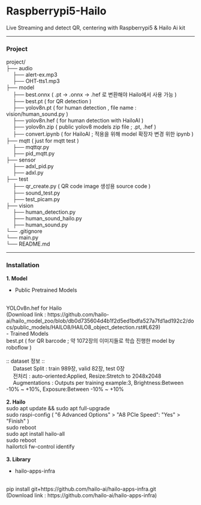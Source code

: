 # Raspberrypi5-Hailo
Live Streaming and detect QR, centering with Raspberrypi5 &amp; Hailo Ai kit

---
### Project
project/<br>
├── audio<br>
&emsp;      ├── alert-ex.mp3<br>
&emsp;      ├── OHT-tts1.mp3<br>
├── model<br>
&emsp;      ├── best.onnx ( .pt -> .onnx -> .hef 로 변환해야 Hailo에서 사용 가능 )<br>
&emsp;      ├── best.pt ( for QR detection )<br>
&emsp;      ├── yolov8n.pt ( for human detection , file name : vision/human_sound.py )<br>
&emsp;      ├── yolov8n.hef ( for human detection with HailoAI )<br>
&emsp;      ├── yolov8n.zip ( public yolov8 models zip file ; .pt, .hef )<br>
&emsp;      ├── convert.ipynb ( for HailoAI ; 적용을 위해 model 확장자 변경 위한 ipynb )<br>
├── mqtt  ( just for mqtt test )<br>
&emsp;      ├── mqttqr.py<br>
&emsp;      ├── pid_mqtt.py<br>
├── sensor<br>
&emsp;      ├── adxl_pid.py<br>
&emsp;      ├── adxl.py<br>
├── test<br>
&emsp;      ├── qr_create.py ( QR code image 생성용 source code )<br>
&emsp;      ├── sound_test.py<br>
&emsp;      ├── test_picam.py<br>
├── vision<br>
&emsp;      ├── human_detection.py<br>
&emsp;      ├── human_sound_hailo.py<br>
&emsp;      ├── human_sound.py<br>
└── .gitignore<br>
└── main.py<br>
└── README.md<br>

---
### Installation

<b>1. Model</b>

- Public Pretrained Models
<br>
YOLOv8n.hef for Hailo
<br>
(Download link : https://github.com/hailo-ai/hailo_model_zoo/blob/db0d735604d4b1f2d5ed1bdfa527a7fd1ad192c2/docs/public_models/HAILO8/HAILO8_object_detection.rst#L629)

<br>
- Trained Models
<br>
best.pt ( for QR barcode ; 약 1072장의 이미지들로 학습 진행한 model by roboflow )
<br><br>
:: dataset 정보 ::
<br>
&emsp; Dataset Split : train 989장, valid 82장, test 0장
<br>
&emsp; 전처리 : auto-oriented:Applied, Resize:Stretch to 2048x2048
<br>
&emsp; Augmentations : Outputs per training example:3, Brightness:Between -10% ~ +10%, Exposure:Between -10% ~ +10%
<br>
<br>
<b>2. Hailo</b>
<br>
sudo apt update && sudo apt full-upgrade
<br>
sudo raspi-config ( "6 Advanced Options" > "A8 PCIe Speed": "Yes" > "Finish" )
<br>
sudo reboot
<br>
sudo apt install hailo-all
<br>
sudo reboot
<br>
hailortcli fw-control identify
<br>
<br>
<b>3. Library</b>

- hailo-apps-infra
<br>
pip install git+https://github.com/hailo-ai/hailo-apps-infra.git
<br>
(Download link : https://github.com/hailo-ai/hailo-apps-infra)

